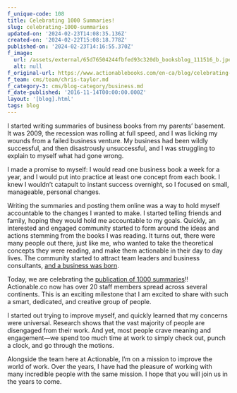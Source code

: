 ```yaml
---
f_unique-code: 108
title: Celebrating 1000 Summaries!
slug: celebrating-1000-summaries
updated-on: '2024-02-23T14:08:35.136Z'
created-on: '2024-02-22T15:08:18.778Z'
published-on: '2024-02-23T14:16:55.370Z'
f_image:
  url: /assets/external/65d76504244fbfed93c320db_booksblog_111516_b.jpeg
  alt: null
f_original-url: https://www.actionablebooks.com/en-ca/blog/celebrating-1000-summaries/
f_team: cms/team/chris-taylor.md
f_category-3: cms/blog-category/business.md
f_date-published: '2016-11-14T00:00:00.000Z'
layout: '[blog].html'
tags: blog
---
```


I started writing summaries of business books from my parents’ basement. It was 2009, the recession was rolling at full speed, and I was licking my wounds from a failed business venture. My business had been wildly successful, and then disastrously unsuccessful, and I was struggling to explain to myself what had gone wrong.

I made a promise to myself: I would read one business book a week for a year, and I would put into practice at least one concept from each book. I knew I wouldn’t catapult to instant success overnight, so I focused on small, manageable, personal changes.

Writing the summaries and posting them online was a way to hold myself accountable to the changes I wanted to make. I started telling friends and family, hoping they would hold me accountable to my goals. Quickly, an interested and engaged community started to form around the ideas and actions stemming from the books I was reading. It turns out, there were many people out there, just like me, who wanted to take the theoretical concepts they were reading, and make them actionable in their day to day lives. The community started to attract team leaders and business consultants, [and a business was born](https://actionable.co/how/our-history/).

Today, we are celebrating the [publication of 1000 summaries](https://www2.actionablebooks.com/1000-summary-contest/)!! Actionable.co now has over 20 staff members spread across several continents. This is an exciting milestone that I am excited to share with such a smart, dedicated, and creative group of people.

I started out trying to improve myself, and quickly learned that my concerns were universal. Research shows that the vast majority of people are disengaged from their work. And yet, most people crave meaning and engagement—we spend too much time at work to simply check out, punch a clock, and go through the motions.

Alongside the team here at Actionable, I’m on a mission to improve the world of work. Over the years, I have had the pleasure of working with many incredible people with the same mission. I hope that you will join us in the years to come.
